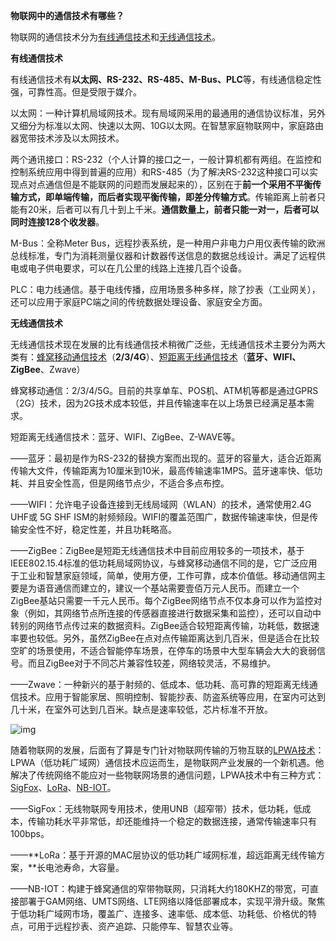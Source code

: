 **物联网中的通信技术有哪些？**

物联网的通信技术分为[有线通信技术](https://zhida.zhihu.com/search?content_id=100494354&content_type=Article&match_order=1&q=有线通信技术&zhida_source=entity)和[无线通信技术](https://zhida.zhihu.com/search?content_id=100494354&content_type=Article&match_order=1&q=无线通信技术&zhida_source=entity)。

**有线通信技术**

有线通信技术有**以太网、RS-232、RS-485、M-Bus、PLC**等，有线通信稳定性强，可靠性高。但是受限于媒介。

以太网：一种计算机局域网技术。现有局域网采用的最通用的通信协议标准，另外又细分为标准以太网、快速以太网、10G以太网。在智慧家庭物联网中，家庭路由器宽带技术涉及以太网技术。

两个通讯接口：RS-232（个人计算的接口之一，一般计算机都有两组。在监控和控制系统应用中得到普遍的应用）和RS-485（为了解决RS-232这种接口可以实现点对点通信但是不能联网的问题而发展起来的），区别在于**前一个采用不平衡传输方式，即单端传输，而后者实现平衡传输，即差分传输方式**。传输距离上前者只能有20米，后者可以有几十到上千米。**通信数量上，前者只能一对一，后者可以同时连接128个收发器**。

M-Bus：全称Meter Bus，远程抄表系统，是一种用户非电力户用仪表传输的欧洲总线标准，专门为消耗测量仪器和计数器传送信息的数据总线设计。满足了远程供电或电子供电要求，可以在几公里的线路上连接几百个设备。

PLC：电力线通信。基于电线传播，应用场景多种多样，除了抄表（工业网关），还可以应用于家庭PC端之间的传统数据处理设备、家庭安全方面。

**无线通信技术**

无线通信技术现在发展的比有线通信技术稍微广泛些，无线通信技术主要分为两大类有：[蜂窝移动通信技术](https://zhida.zhihu.com/search?content_id=100494354&content_type=Article&match_order=1&q=蜂窝移动通信技术&zhida_source=entity)（**2/3/4G**）、[短距离无线通信技术](https://zhida.zhihu.com/search?content_id=100494354&content_type=Article&match_order=1&q=短距离无线通信技术&zhida_source=entity)（**蓝牙、WIFI、ZigBee**、Zwave）

蜂窝移动通信：2/3/4/5G。目前的共享单车、POS机、ATM机等都是通过GPRS（2G）技术，因为2G技术成本较低，并且传输速率在以上场景已经满足基本需求。

短距离无线通信技术：蓝牙、WIFI、ZigBee、Z-WAVE等。

——蓝牙：最初是作为RS-232的替换方案而出现的。蓝牙的容量大，适合近距离传输大文件，传输距离为10厘米到10米，最高传输速率1MPS。蓝牙速率快、低功耗、并且安全性高，但是网络节点少，不适合多点布控。

——WIFI：允许电子设备连接到无线局域网（WLAN）的技术，通常使用2.4G UHF或 5G SHF ISM的射频频段。WIFI的覆盖范围广，数据传输速率快，但是传输安全性不好，稳定性差，并且功耗略高。

——ZigBee：ZigBee是短距无线通信技术中目前应用较多的一项技术，基于IEEE802.15.4标准的低功耗局域网协议，与蜂窝移动通信不同的是，它广泛应用于工业和智慧家庭领域，简单，使用方便，工作可靠，成本价值低。移动通信网主要是为语音通信而建立的，建议一个基站需要壹佰万元人民币。而建立一个ZigBee基站只需要一千元人民币。每个ZigBee网络节点不仅本身可以作为监控对象（例如，其网络节点所连接的传感器直接进行数据采集和监控），还可以自动中转别的网络节点传过来的数据资料。ZigBee适合较短距离传输，功耗低，数据速率要也较低。另外，虽然ZigBee在点对点传输距离达到几百米，但是适合在比较空旷的场景使用，不适合智能停车场景，在停车的场景中大型车辆会大大的衰弱信号。而且ZigBee对于不同芯片兼容性较差，网络较灵活，不易维护。

——Zwave：一种新兴的基于射频的、低成本、低功耗、高可靠的短距离无线通信技术。应用于智能家居、照明控制、智能抄表、防盗系统等应用，在室内可达到几十米，在室外可达到几百米。缺点是速率较低，芯片标准不开放。

![img](https://pic1.zhimg.com/v2-49afddc4fa5ca2a9618b45dea4381f60_1440w.jpg)

随着物联网的发展，后面有了算是专门针对物联网传输的万物互联的[LPWA技术](https://zhida.zhihu.com/search?content_id=100494354&content_type=Article&match_order=1&q=LPWA技术&zhida_source=entity)：LPWA（低功耗广域网）通信技术应运而生，是物联网产业发展的一个新机遇。他解决了传统网络不能应对一些物联网场景的通信问题，LPWA技术中有三种方式：[SigFox](https://zhida.zhihu.com/search?content_id=100494354&content_type=Article&match_order=1&q=SigFox&zhida_source=entity)、[LoRa](https://zhida.zhihu.com/search?content_id=100494354&content_type=Article&match_order=1&q=LoRa&zhida_source=entity)、[NB-IOT](https://zhida.zhihu.com/search?content_id=100494354&content_type=Article&match_order=1&q=NB-IOT&zhida_source=entity)。

——SigFox：无线物联网专用技术，使用UNB（超窄带）技术，低功耗，低成本，传输功耗水平非常低，却还能维持一个稳定的数据连接，通常传输速率只有100bps。

——**LoRa：基于开源的MAC层协议的低功耗广域网标准，超远距离无线传输方案，**长电池寿命，大容量。

——NB-IOT：构建于蜂窝通信的窄带物联网，只消耗大约180KHZ的带宽，可直接部署于GAM网络、UMTS网络、LTE网络以降低部署成本，实现平滑升级。聚焦于低功耗广域网市场，覆盖广、连接多、速率低、成本低、功耗低、价格优的特点，可用于远程抄表、资产追踪、只能停车、智慧农业等。



